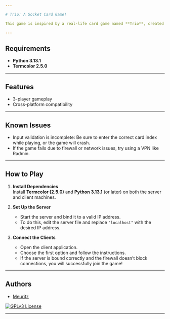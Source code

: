 ```yaml
---

# Trio: A Socket Card Game!

This game is inspired by a real-life card game named **Trio**, created by Kaya Miyano. I developed this game to gain practical experience with socket programming.

---
```


## Requirements
- **Python 3.13.1**
- **Termcolor 2.5.0**

---

## Features
- 3-player gameplay
- Cross-platform compatibility

---

## Known Issues
- Input validation is incomplete: Be sure to enter the correct card index while playing, or the game will crash.
- If the game fails due to firewall or network issues, try using a VPN like Radmin.

---

## How to Play

1. **Install Dependencies**  
   Install **Termcolor (2.5.0)** and **Python 3.13.1** (or later) on both the server and client machines.  

2. **Set Up the Server**  
   - Start the server and bind it to a valid IP address.  
   - To do this, edit the server file and replace `"localhost"` with the desired IP address.  

3. **Connect the Clients**  
   - Open the client application.  
   - Choose the first option and follow the instructions.  
   - If the server is bound correctly and the firewall doesn’t block connections, you will successfully join the game!

---

## Authors
- [Meuritz](https://github.com/Meuritz)

[![GPLv3 License](https://img.shields.io/badge/License-GPL%20v3-yellow.svg)](https://opensource.org/licenses/)

---


